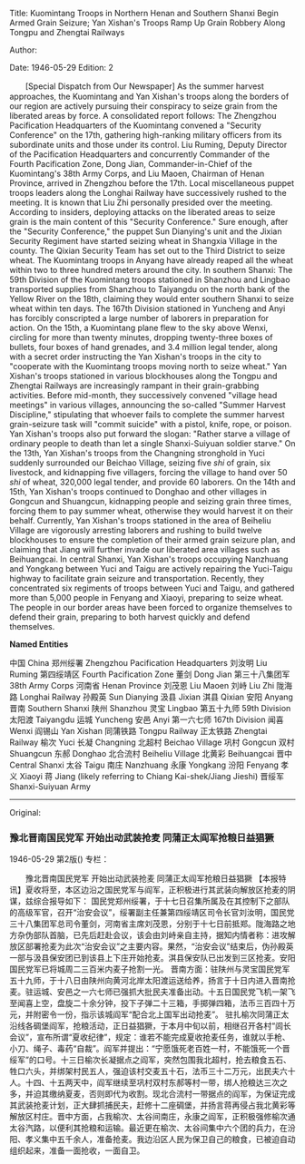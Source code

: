Title: Kuomintang Troops in Northern Henan and Southern Shanxi Begin Armed Grain Seizure; Yan Xishan's Troops Ramp Up Grain Robbery Along Tongpu and Zhengtai Railways

Author:

Date: 1946-05-29
Edition: 2

　　[Special Dispatch from Our Newspaper] As the summer harvest approaches, the Kuomintang and Yan Xishan's troops along the borders of our region are actively pursuing their conspiracy to seize grain from the liberated areas by force. A consolidated report follows:
    The Zhengzhou Pacification Headquarters of the Kuomintang convened a "Security Conference" on the 17th, gathering high-ranking military officers from its subordinate units and those under its control. Liu Ruming, Deputy Director of the Pacification Headquarters and concurrently Commander of the Fourth Pacification Zone, Dong Jian, Commander-in-Chief of the Kuomintang's 38th Army Corps, and Liu Maoen, Chairman of Henan Province, arrived in Zhengzhou before the 17th. Local miscellaneous puppet troops leaders along the Longhai Railway have successively rushed to the meeting. It is known that Liu Zhi personally presided over the meeting. According to insiders, deploying attacks on the liberated areas to seize grain is the main content of this "Security Conference." Sure enough, after the "Security Conference," the puppet Sun Dianying's unit and the Jixian Security Regiment have started seizing wheat in Shangxia Village in the county. The Qixian Security Team has set out to the Third District to seize wheat. The Kuomintang troops in Anyang have already reaped all the wheat within two to three hundred meters around the city.
    In southern Shanxi: The 59th Division of the Kuomintang troops stationed in Shanzhou and Lingbao transported supplies from Shanzhou to Taiyangdu on the north bank of the Yellow River on the 18th, claiming they would enter southern Shanxi to seize wheat within ten days. The 167th Division stationed in Yuncheng and Anyi has forcibly conscripted a large number of laborers in preparation for action. On the 15th, a Kuomintang plane flew to the sky above Wenxi, circling for more than twenty minutes, dropping twenty-three boxes of bullets, four boxes of hand grenades, and 3.4 million legal tender, along with a secret order instructing the Yan Xishan's troops in the city to "cooperate with the Kuomintang troops moving north to seize wheat."
    Yan Xishan's troops stationed in various blockhouses along the Tongpu and Zhengtai Railways are increasingly rampant in their grain-grabbing activities. Before mid-month, they successively convened "village head meetings" in various villages, announcing the so-called "Summer Harvest Discipline," stipulating that whoever fails to complete the summer harvest grain-seizure task will "commit suicide" with a pistol, knife, rope, or poison. Yan Xishan's troops also put forward the slogan: "Rather starve a village of ordinary people to death than let a single Shanxi-Suiyuan soldier starve." On the 13th, Yan Xishan's troops from the Changning stronghold in Yuci suddenly surrounded our Beichao Village, seizing five *shi* of grain, six livestock, and kidnapping five villagers, forcing the village to hand over 50 *shi* of wheat, 320,000 legal tender, and provide 60 laborers. On the 14th and 15th, Yan Xishan's troops continued to Donghao and other villages in Gongcun and Shuangcun, kidnapping people and seizing grain three times, forcing them to pay summer wheat, otherwise they would harvest it on their behalf. Currently, Yan Xishan's troops stationed in the area of ​​Beiheliu Village are vigorously arresting laborers and rushing to build twelve blockhouses to ensure the completion of their armed grain seizure plan, and claiming that Jiang will further invade our liberated area villages such as Beihuangcai. In central Shanxi, Yan Xishan's troops occupying Nanzhuang and Yongkang between Yuci and Taigu are actively repairing the Yuci-Taigu highway to facilitate grain seizure and transportation. Recently, they concentrated six regiments of troops between Yuci and Taigu, and gathered more than 5,000 people in Fenyang and Xiaoyi, preparing to seize wheat. The people in our border areas have been forced to organize themselves to defend their grain, preparing to both harvest quickly and defend themselves.

**Named Entities**

中国    China
郑州绥署    Zhengzhou Pacification Headquarters
刘汝明    Liu Ruming
第四绥靖区    Fourth Pacification Zone
董剑    Dong Jian
第三十八集团军    38th Army Corps
河南省    Henan Province
刘茂恩    Liu Maoen
刘峙    Liu Zhi
陇海路    Longhai Railway
孙殿英    Sun Dianying
汲县    Jixian
淇县    Qixian
安阳    Anyang
晋南    Southern Shanxi
陕州    Shanzhou
灵宝    Lingbao
第五十九师    59th Division
太阳渡    Taiyangdu
运城    Yuncheng
安邑    Anyi
第一六七师    167th Division
闻喜    Wenxi
阎锡山    Yan Xishan
同蒲铁路  Tongpu Railway
正太铁路  Zhengtai Railway
榆次    Yuci
长凝    Changning
北超村    Beichao Village
巩村    Gongcun
双村    Shuangcun
东郝    Donghao
北合流村    Beiheliu Village
北黄彩    Beihuangcai
晋中    Central Shanxi
太谷    Taigu
南庄    Nanzhuang
永康    Yongkang
汾阳    Fenyang
孝义    Xiaoyi
蒋    Jiang (likely referring to Chiang Kai-shek/Jiang Jieshi)
晋绥军  Shanxi-Suiyuan Army



<hr /> 

Original: 


### 豫北晋南国民党军  开始出动武装抢麦  同蒲正太阎军抢粮日益猖獗

1946-05-29
第2版()
专栏：

　　豫北晋南国民党军
    开始出动武装抢麦
    同蒲正太阎军抢粮日益猖獗
    【本报特讯】夏收将至，本区边沿之国民党军与阎军，正积极进行其武装向解放区抢麦的阴谋，兹综合报导如下：
    国民党郑州绥署，于十七日召集所属及在其控制下之部队的高级军官，召开“治安会议”，绥署副主任兼第四绥靖区司令长官刘汝明，国民党三十八集团军总司令董剑，河南省主席刘茂恩，分别于十七日前抵郑。陇海路之地方杂伪部队首脑，已先后赶赴会议，该会由刘峙亲自主持，据知内情者称：进攻解放区部署抢麦为此次“治安会议”之主要内容。果然，“治安会议”结束后，伪孙殿英一部与汲县保安团已到该县上下庄开始抢麦。淇县保安队已出发到三区抢麦。安阳国民党军已将城周二三百米内麦子抢割一光。
    晋南方面：驻陕州与灵宝国民党军五十九师，于十八日由陕州向黄河北岸太阳渡运送给养，扬言于十日内进入晋南抢麦。驻运城、安邑之一六七师已强抓大批民夫准备出动。十五日国民党飞机一架飞至闻喜上空，盘旋二十余分钟，投下子弹二十三箱，手掷弹四箱，法币三百四十万元，并附密令一份，指示该城阎军“配合北上国军出动抢麦”。
    驻扎榆次同蒲正太沿线各碉堡阎军，抢粮活动，正日益猖獗，于本月中旬以前，相继召开各村“闾长会议”，宣布所谓“夏收纪律”，规定：谁若不能完成夏收抢麦任务，谁就以手枪、小刀、绳子、毒药“自裁”。阎军并提出：“宁愿饿死老百姓一村，不能饿死一个晋绥军”的口号。十三日榆次长凝据点之阎军，突然包围我北超村，抢去粮食五石、牲口六头，并绑架村民五人，强迫该村交麦五十石，法币三十二万元，出民夫六十人。十四、十五两天中，阎军继续至巩村双村东郝等村一带，绑人抢粮达三次之多，并迫其缴纳夏麦，否则即代为收割。现北合流村一带据点的阎军，为保证完成其武装抢麦计划，正大肆抓捕民夫，赶修十二座碉堡，并扬言蒋再侵占我北黄彩等解放区村庄。晋中方面，占我榆次、太谷间南庄，永康之阎军，正积极强修榆次通太谷汽路，以便利其抢粮和运输。最近更在榆次、太谷间集中六个团的兵力，在汾阳、孝义集中五千余人，准备抢麦。我边沿区人民为保卫自己的粮食，已被迫自动组织起来，准备一面抢收，一面自卫。
